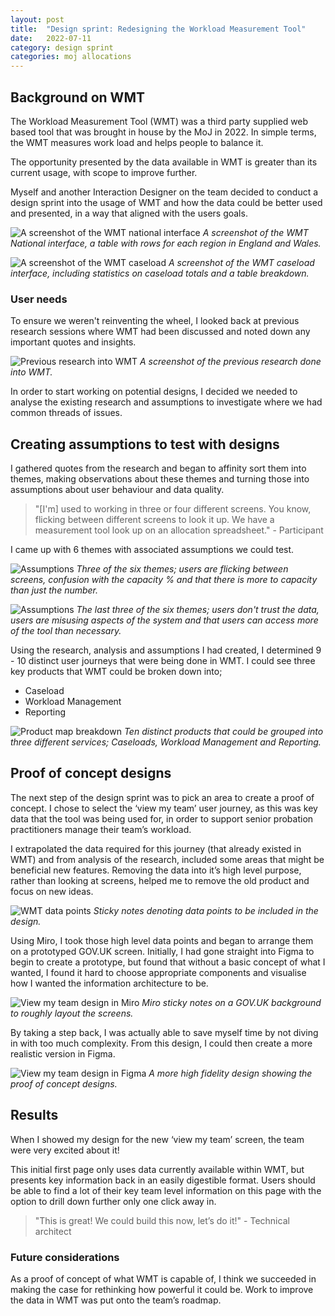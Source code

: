 ```yaml
---
layout: post
title:  "Design sprint: Redesigning the Workload Measurement Tool"
date:   2022-07-11
category: design sprint
categories: moj allocations
---
```


## Background on WMT
The Workload Measurement Tool (WMT) was a third party supplied web based tool that was brought in house by the MoJ in 2022. In simple terms, the WMT measures work load and helps people to balance it.

The opportunity presented by the data available in WMT is greater than its current usage, with scope to improve further.

Myself and another Interaction Designer on the team decided to conduct a design sprint into the usage of WMT and how the data could be better used and presented, in a way that aligned with the users goals.

![A screenshot of the WMT national interface](/portfolio/assets/images/wmt-design-sprint/WMT.png "A screenshot of the WMT national interface, a table with rows for each region in England and Wales")
*A screenshot of the WMT National interface, a table with rows for each region in England and Wales.*

![A screenshot of the WMT caseload](/portfolio/assets/images/wmt-design-sprint/WMT_caseload.png "A screenshot of the WMT caseload interface, including statistics on caseload totals and a table breakdown")
*A screenshot of the WMT caseload interface, including statistics on caseload totals and a table breakdown.*

### User needs
To ensure we weren't reinventing the wheel, I looked back at previous research sessions where WMT had been discussed and noted down any important quotes and insights.

![Previous research into WMT](/portfolio/assets/images/wmt-design-sprint/WMT_research.png "A screenshot of the previous research done into WMT")
*A screenshot of the previous research done into WMT.*

In order to start working on potential designs, I decided we needed to analyse the existing research and assumptions to investigate where we had common threads of issues.

## Creating assumptions to test with designs
I gathered quotes from the research and began to affinity sort them into themes, making observations about these themes and turning those into assumptions about user behaviour and data quality.

> "[I'm] used to working in three or four different screens. You know, flicking between different screens to look it up. We have a measurement tool look up on an allocation spreadsheet." - Participant

I came up with 6 themes with associated assumptions we could test.

![Assumptions](/portfolio/assets/images/wmt-design-sprint/WMT_assumptions1.png "Three of the six themes; users are flicking between screens, confusion with the capacity % and that there is more to capacity than just the number")
*Three of the six themes; users are flicking between screens, confusion with the capacity % and that there is more to capacity than just the number.*

![Assumptions](/portfolio/assets/images/wmt-design-sprint/WMT_assumptions2.png "The last three of the six themes; users don't trust the data, users are misusing aspects of the system and that users can access more of the tool than necessary")
*The last three of the six themes; users don't trust the data, users are misusing aspects of the system and that users can access more of the tool than necessary.*

Using the research, analysis and assumptions I had created, I determined 9 - 10 distinct user journeys that were being done in WMT. I could see three key products that WMT could be broken down into;
- Caseload
- Workload Management
- Reporting

![Product map breakdown](/portfolio/assets/images/wmt-design-sprint/product_map.png "Ten distinct products that could be grouped into three different services; Caseloads, Workload Management and Reporting")
*Ten distinct products that could be grouped into three different services; Caseloads, Workload Management and Reporting.*

## Proof of concept designs
The next step of the design sprint was to pick an area to create a proof of concept. I chose to select the ‘view my team’ user journey, as this was key data that the tool was being used for, in order to support senior probation practitioners manage their team’s workload.

I extrapolated the data required for this journey (that already existed in WMT) and from analysis of the research, included some areas that might be beneficial new features.  Removing the data into it’s high level purpose, rather than looking at screens, helped me to remove the old product and focus on new ideas.

![WMT data points](/portfolio/assets/images/wmt-design-sprint/WMT_data_points.png "Sticky notes denoting data points to be included in the design")
*Sticky notes denoting data points to be included in the design.*

Using Miro, I took those high level data points and began to arrange them on a prototyped GOV.UK screen. Initially, I had gone straight into Figma to begin to create a prototype, but found that without a basic concept of what I wanted, I found it hard to choose appropriate components and visualise how I wanted the information architecture to be.

![View my team design in Miro](/portfolio/assets/images/wmt-design-sprint/miro_design.png "Miro sticky notes on a GOV.UK background to roughly layout the screens")
*Miro sticky notes on a GOV.UK background to roughly layout the screens.*

By taking a step back, I was actually able to save myself time by not diving in with too much complexity. From this design, I could then create a more realistic version in Figma.

![View my team design in Figma](/portfolio/assets/images/wmt-design-sprint/view_my_team.png "A more high fidelity design showing the proof of concept designs")
*A more high fidelity design showing the proof of concept designs.*

## Results
When I showed my design for the new ‘view my team’ screen, the team were very excited about it!

This initial first page only uses data currently available within WMT, but presents key information back in an easily digestible format. Users should be able to find a lot of their key team level information on this page with the option to drill down further only one click away in.

> "This is great! We could build this now, let’s do it!" - Technical architect

### Future considerations
As a proof of concept of what WMT is capable of, I think we succeeded in making the case for rethinking how powerful it could be. Work to improve the data in WMT was put onto the team’s roadmap.
